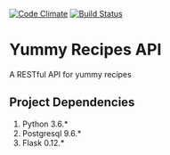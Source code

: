 [![Code Climate](https://codeclimate.com/github/code-sleuth/yummy-recipes-api/badges/gpa.svg)](https://codeclimate.com/github/code-sleuth/yummy-recipes-api)
[![Build Status](https://travis-ci.org/code-sleuth/yummy-recipes-api.svg?branch=dev)](https://travis-ci.org/code-sleuth/yummy-recipes-api)
# **Yummy Recipes API**
A RESTful API for yummy recipes

## Project Dependencies
1. Python 3.6.*
2. Postgresql 9.6.*
3. Flask 0.12.*
